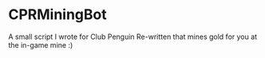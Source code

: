 # CPRMiningBot
A small script I wrote for Club Penguin Re-written that mines gold for you at the in-game mine :)
